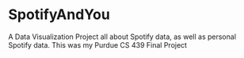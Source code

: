 # SpotifyAndYou
A Data Visualization Project all about Spotify data, as well as personal Spotify data. This was my Purdue CS 439 Final Project
